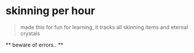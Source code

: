 # skinning per hour

> made this for fun for learning, it tracks all skinning items and eternal crystals



** beware of errors.. **